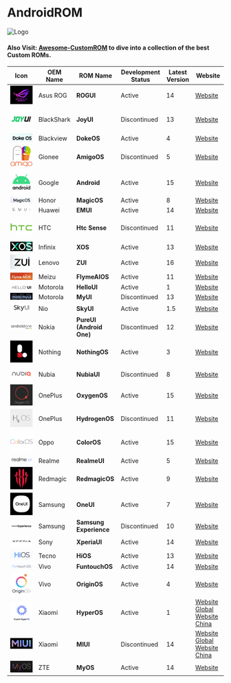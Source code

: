 # AndroidROM

![Logo](path_to_your_logo_image)

#### Also Visit: [Awesome-CustomROM](https://github.com/ImKKingshuk/Awesome-CustomROM) to dive into a collection of the best Custom ROMs.

| Icon                           | OEM Name     | ROM Name                  | Development Status | Latest Version | Website                                      |
| ------------------------------ | ------------ | ------------------------- | ------------------ | -------------- | -------------------------------------------- |
| ![ROGUI](Icons/ROGUI.png)       | Asus ROG     | **ROGUI**                 | Active             | 14             | [Website](https://www.asus.com/in/content/ui/)|
| ![JoyUI](Icons/JoyUI.png)       | BlackShark   | **JoyUI**                 | Discontinued       | 13             | [Website]()                                  |
| ![DokeOS](Icons/DokeOS.png)     | Blackview    | **DokeOS**                | Active             | 4              | [Website](https://promo.blackview.hk/os3/)   |
| ![AmigoOS](Icons/AmigoOS.png)   | Gionee       | **AmigoOS**               | Discontinued       | 5              | [Website]()                                  |
| ![Android](Icons/Android.png)   | Google       | **Android**               | Active             | 15             | [Website](https://www.android.com/intl/en_in/android-14/)|
| ![MagicOS](Icons/MagicOS.png)   | Honor        | **MagicOS**               | Active             | 8              | [Website](https://www.honor.com/in/magic-os/)|
| ![EMUI](Icons/EMUI.png)         | Huawei       | **EMUI**                  | Active             | 14             | [Website](https://consumer.huawei.com/en/emui-13/)|
| ![HtcSense](Icons/HtcSense.png) | HTC          | **Htc Sense**             | Discontinued       | 11             | [Website](https://www.android.com/intl/en_in/android-14/)|
| ![XOS](Icons/XOS.png)           | Infinix      | **XOS**                   | Active             | 13             | [Website](https://www.infinixmobiles.in/xos/)|
| ![ZUI](Icons/ZUI.png)           | Lenovo       | **ZUI**                   | Active             | 16             | [Website](https://m.zui.com/#/)              |
| ![FlymeAIOS](Icons/FlymeAIOS.png)| Meizu       | **FlymeAIOS**             | Active             | 11             | [Website](https://www.flyme.com/aios)        |
| ![HelloUI](Icons/HelloUI.png)   | Motorola     | **HelloUI**               | Active             | 1              | [Website](https://www.motorola.in/my-ux/p)   |
| ![MyUI](Icons/MyUI.png)         | Motorola     | **MyUI**                  | Discontinued       | 13             | [Website](https://www.motorola.in/my-ux/p)   |
| ![SkyUI](Icons/SkyUI.png)       | Nio          | **SkyUI**                 | Active             | 1.5            | [Website](https://phone.nio.com/)            |
| ![AndroidOne](Icons/AndroidOne.png)| Nokia     | **PureUI (Android One)**  | Discontinued       | 12             | [Website](https://www.android.com/one/)      |
| ![NothingOS](Icons/NothingOS.png)| Nothing     | **NothingOS**             | Active             | 3              | [Website]()                                  |
| ![NubiaUI](Icons/NubiaUI.png)   | Nubia        | **NubiaUI**               | Discontinued       | 8              | [Website]()                                  |
| ![OxygenOS](Icons/OxygenOS.png) | OnePlus      | **OxygenOS**              | Active             | 15             | [Website](https://www.oneplus.in/oxygenos14) |
| ![HydrogenOS](Icons/HydrogenOS.png)| OnePlus   | **HydrogenOS**            | Discontinued       | 11             | [Website](https://www.oneplus.com/cn/hydrogenos)|
| ![ColorOS](Icons/ColorOS.png)   | Oppo         | **ColorOS**               | Active             | 15             | [Website](https://www.oppo.com/en/coloros14/)|
| ![RealmeUI](Icons/RealmeUI.png) | Realme       | **RealmeUI**              | Active             | 5              | [Website](https://www.realme.com/in/realme-ui-5)|
| ![RedmagicOS](Icons/RedmagicOS.png)| Redmagic  | **RedmagicOS**            | Active             | 9              | [Website]()                                  |
| ![OneUI](Icons/OneUI.png)       | Samsung      | **OneUI**                 | Active             | 7              | [Website](https://www.samsung.com/in/one-ui/)|
| ![SamsungExperience](Icons/SamsungExperience.png)| Samsung | **Samsung Experience**  | Discontinued       | 10             | [Website](https://www.samsung.com/in/one-ui/)|
| ![XperiaUI](Icons/XperiaUI.png) | Sony         | **XperiaUI**              | Active             | 14             | [Website](https://www.android.com/intl/en_in/android-14/)|
| ![HiOS](Icons/HiOS.png)         | Tecno        | **HiOS**                  | Active             | 13             | [Website](https://www.tecno-mobile.com/hios-detail/)|
| ![FuntouchOS](Icons/FuntouchOS.png)| Vivo      | **FuntouchOS**            | Active             | 14             | [Website](https://www.vivo.com/in/funtouch)  |
| ![OriginOS](Icons/OriginOS.png) | Vivo         | **OriginOS**              | Active             | 4              | [Website](https://www.vivo.com.cn/originos)  |
| ![HyperOS](Icons/HyperOS.png)   | Xiaomi       | **HyperOS**               | Active             | 1              | [Website Global](https://www.mi.com/global/hyperos) [Website China](https://hyperos.mi.com/)|
| ![MIUI](Icons/MIUI.png)         | Xiaomi       | **MIUI**                  | Discontinued       | 14             | [Website Global](https://www.mi.com/global/miui) [Website China](https://home.miui.com/14)|
| ![MyOS](Icons/MyOS.png)         | ZTE          | **MyOS**                  | Active             | 14             | [Website](https://www.ztedevices.com/cn/myos/)|
